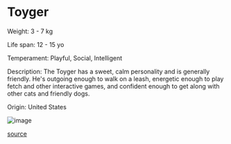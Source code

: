 # Toyger

Weight: 3 - 7 kg

Life span: 12 - 15 yo

Temperament: Playful, Social, Intelligent

Description: The Toyger has a sweet, calm personality and is generally friendly. He's outgoing enough to walk on a leash, energetic enough to play fetch and other interactive games, and confident enough to get along with other cats and friendly dogs.

Origin: United States

![image](https://cdn2.thecatapi.com/images/O3F3_S1XN.jpg)

[source](https://api.thecatapi.com/v1/breeds/toyg)
